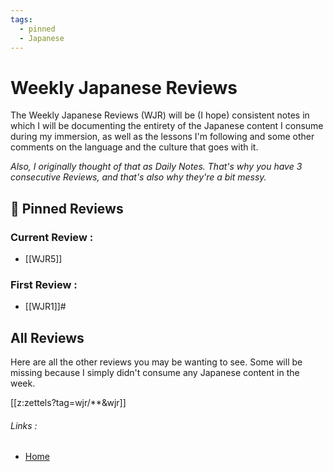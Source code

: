 ```yaml
---
tags:
  - pinned
  - Japanese
---
```


# Weekly Japanese Reviews

The Weekly Japanese Reviews (WJR) will be (I hope) consistent notes in which I will be documenting the entirety of the Japanese content I consume during my immersion, as well as the lessons I'm following and some other comments on the language and the culture that goes with it.

*Also, I originally thought of that as Daily Notes. That's why you have 3 consecutive Reviews, and that's also why they're a bit messy.*

## 📌 Pinned Reviews
### Current Review :
- [[WJR5]]
### First Review :
- [[WJR1]]#

## All Reviews
Here are all the other reviews you may be wanting to see. Some will be missing because I simply didn't consume any Japanese content in the week.

[[z:zettels?tag=wjr/**&wjr]]

###### Links :
- [Home](https://misudashi.ga/)
